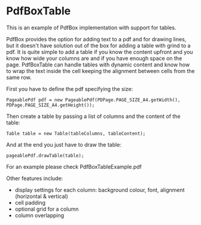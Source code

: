 # PdfBoxTable

This is an example of PdfBox implementation with support for tables.

PdfBox provides the option for adding text to a pdf and for drawing lines, but it doesn't have solution out of the box for adding a table with grind to a pdf.
It is quite simple to add a table if you know the content upfront and you know how wide your columns are and if you have enough space on the page.
PdfBoxTable can handle tables with dynamic content and know how to wrap the text inside the cell keeping the alignment between cells from the same row.

First you have to define the pdf specifying the size:
```
PageablePdf pdf = new PageablePdf(PDPage.PAGE_SIZE_A4.getWidth(), PDPage.PAGE_SIZE_A4.getHeight());
```

Then create a table by passing a list of columns and the content of the table:
```
Table table = new Table(tableColumns, tableContent);
```

And at the end you just have to draw the table:
```
pageablePdf.drawTable(table);
```

For an example please check PdfBoxTableExample.pdf

Other features include:
* display settings for each column: background colour, font, alignment (horizontal & vertical) 
* cell padding
* optional grid for a column
* column overlapping 
